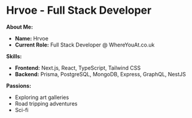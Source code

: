 # Hrvoe - Full Stack Developer

**About Me:**

* **Name:** Hrvoe
* **Current Role:** Full Stack Developer @ WhereYouAt.co.uk

**Skills:**

* **Frontend:** Next.js, React, TypeScript, Tailwind CSS
* **Backend:** Prisma, PostgreSQL, MongoDB, Express, GraphQL, NestJS

**Passions:**

* Exploring art galleries
* Road tripping adventures
* Sci-fi
